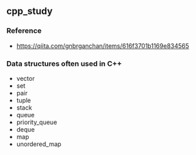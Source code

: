 ## cpp_study

### Reference
- https://qiita.com/gnbrganchan/items/616f3701b1169e834565

### Data structures often used in C++
- vector
- set
- pair
- tuple
- stack
- queue
- priority_queue
- deque
- map
- unordered_map